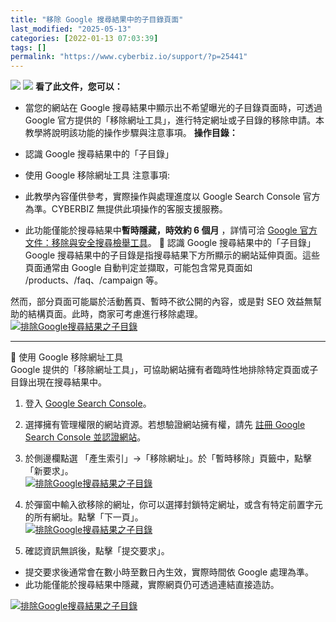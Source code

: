 ```yaml
---
title: "移除 Google 搜尋結果中的子目錄頁面"
last_modified: "2025-05-13"
categories: [2022-01-13 07:03:39]
tags: []
permalink: "https://www.cyberbiz.io/support/?p=25441"
---
```


![](https://www.cyberbiz.io/support/wp-content/uploads/適用站別.png)
[![](https://www.cyberbiz.io/support/wp-content/uploads/台灣站.png)](https://www.cyberbiz.io/support/?page_id=2490)
**看了此文件，您可以：**  

* 當您的網站在 Google 搜尋結果中顯示出不希望曝光的子目錄頁面時，可透過 Google 官方提供的「移除網址工具」，進行特定網址或子目錄的移除申請。本教學將說明該功能的操作步驟與注意事項。
**操作目錄：**

* 認識 Google 搜尋結果中的「子目錄」
* 使用 Google 移除網址工具
注意事項:  

* 此教學內容僅供參考，實際操作與處理進度以 Google Search Console 官方為準。CYBERBIZ 無提供此項操作的客服支援服務。
* 此功能僅能於搜尋結果中**暫時隱藏，時效約 6 個月** ，詳情可洽 [Google 官方文件：移除與安全搜尋檢舉工具](https://support.google.com/webmasters/answer/9689846)。
📌 認識 Google 搜尋結果中的「子目錄」  
Google 搜尋結果中的子目錄是指搜尋結果下方所顯示的網站延伸頁面。這些頁面通常由 Google 自動判定並擷取，可能包含常見頁面如
/products、/faq、/campaign 等。  

然而，部分頁面可能屬於活動舊頁、暫時不欲公開的內容，或是對 SEO 效益無幫助的結構頁面。此時，商家可考慮進行移除處理。  
[![排除Google搜尋結果之子目錄](https://www.cyberbiz.io/support/wp-content/uploads/2022/01/排除Google搜尋結果之子目錄1.png)](https://www.cyberbiz.io/support/wp-content/uploads/2022/01/排除Google搜尋結果之子目錄1.png)  

* * *

📌 使用 Google 移除網址工具  
Google 提供的「移除網址工具」，可協助網站擁有者臨時性地排除特定頁面或子目錄出現在搜尋結果中。  


1. 登入 [Google Search Console](https://search.google.com/search-console/about)。


2. 選擇擁有管理權限的網站資源。若想驗證網站擁有權，請先 [註冊 Google Search Console 並認證網站](https://www.cyberbiz.io/support/?p=15362)。


3. 於側邊欄點選 「產生索引」→「移除網址」。於「暫時移除」頁籤中，點擊「新要求」。  
[![排除Google搜尋結果之子目錄](https://www.cyberbiz.io/support/wp-content/uploads/移除-Google-搜尋結果中的子目錄頁面03.png)](https://www.cyberbiz.io/support/wp-content/uploads/移除-Google-搜尋結果中的子目錄頁面03.png)

4. 於彈窗中輸入欲移除的網址，你可以選擇封鎖特定網址，或含有特定前置字元的所有網址。點擊「下一頁」。   
[![排除Google搜尋結果之子目錄](https://www.cyberbiz.io/support/wp-content/uploads/移除-Google-搜尋結果中的子目錄頁面04.png)](https://www.cyberbiz.io/support/wp-content/uploads/移除-Google-搜尋結果中的子目錄頁面04.png)

5. 確認資訊無誤後，點擊「提交要求」。 
* 提交要求後通常會在數小時至數日內生效，實際時間依 Google 處理為準。
* 此功能僅能於搜尋結果中隱藏，實際網頁仍可透過連結直接造訪。

[![排除Google搜尋結果之子目錄](https://www.cyberbiz.io/support/wp-content/uploads/移除-Google-搜尋結果中的子目錄頁面05.png)](https://www.cyberbiz.io/support/wp-content/uploads/移除-Google-搜尋結果中的子目錄頁面05.png)

